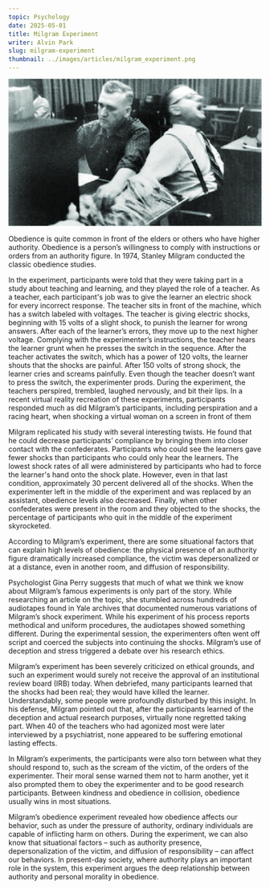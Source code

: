 ```yaml
---
topic: Psychology
date: 2025-05-01
title: Milgram Experiment
writer: Alvin Park
slug: milgram-experiment
thumbnail: ../images/articles/milgram_experiment.png
---
```

![](../images/articles/milgram_experiment.png)

Obedience is quite common in front of the elders or others who have higher authority. Obedience is a person’s willingness to comply with instructions or orders from an authority figure. In 1974,  Stanley Milgram conducted the classic obedience studies. 

In the experiment, participants were told that they were taking part in a study about teaching and learning, and they played the role of a teacher. As a teacher, each participant's job was to give the learner an electric shock for every incorrect response. The teacher sits in front of the machine, which has a switch labeled with voltages. The teacher is giving electric shocks, beginning with 15 volts of a slight shock, to punish the learner for wrong answers. After each of the learner’s errors, they move up to the next higher voltage. Complying with the experimenter’s instructions, the teacher hears the learner grunt when he presses the switch in the sequence. After the teacher activates the switch, which has a power of 120 volts, the learner shouts that the shocks are painful. After 150 volts of strong shock, the learner cries and screams painfully. Even though the teacher doesn’t want to press the switch, the experimenter prods. During the experiment, the teachers perspired, trembled, laughed nervously, and bit their lips. In a recent virtual reality recreation of these experiments, participants responded much as did Milgram’s participants, including perspiration and a racing heart, when shocking a virtual woman on a screen in front of them

Milgram replicated his study with several interesting twists. He found that he could decrease participants’ compliance by bringing them into closer contact with the confederates. Participants who could see the learners gave fewer shocks than participants who could only hear the learners. The lowest shock rates of all were administered by participants who had to force the learner's hand onto the shock plate. However, even in that last condition, approximately 30 percent delivered all of the shocks. When the experimenter left in the middle of the experiment and was replaced by an assistant, obedience levels also decreased. Finally, when other confederates were present in the room and they objected to the shocks, the percentage of participants who quit in the middle of the experiment skyrocketed.

According to Milgram’s experiment, there are some situational factors that can explain high levels of obedience: the physical presence of an authority figure dramatically increased compliance, the victim was depersonalized or at a distance, even in another room, and diffusion of responsibility.

Psychologist Gina Perry suggests that much of what we think we know about Milgram’s famous experiments is only part of the story. While researching an article on the topic, she stumbled across hundreds of audiotapes found in Yale archives that documented numerous variations of Milgram’s shock experiment. While his experiment of his process reports methodical and uniform procedures, the audiotapes showed something different. During the experimental session, the experimenters often went off script and coerced the subjects into continuing the shocks. Milgram’s use of deception and stress triggered a debate over his research ethics. 

Milgram’s experiment has been severely criticized on ethical grounds, and such an experiment would surely not receive the approval of an institutional review board (IRB) today. When debriefed, many participants learned that the shocks had been real; they would have killed the learner. Understandably, some people were profoundly disturbed by this insight. In his defense, Milgram pointed out that, after the participants learned of the deception and actual research purposes, virtually none regretted taking part. When 40 of the teachers who had agonized most were later interviewed by a psychiatrist, none appeared to be suffering emotional lasting effects. 

In Milgram’s experiments, the participants were also torn between what they should respond to, such as the scream of the victim, of the orders of the experimenter. Their moral sense warned them not to harm another, yet it also prompted them to obey the experimenter and to be good research participants. Between kindness and obedience in collision, obedience usually wins in most situations.

Milgram’s obedience experiment revealed how obedience affects our behavior, such as under the pressure of authority, ordinary individuals are capable of inflicting harm on others. During the experiment, we can also know that situational factors – such as authority presence, depersonalization of the victim, and diffusion of responsibility – can affect our behaviors. In present-day society, where authority plays an important role in the system, this experiment argues the deep relationship between authority and personal morality in obedience.